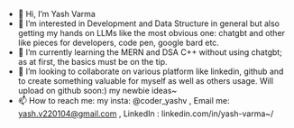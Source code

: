- 👋 Hi, I’m Yash Varma
- 👀 I’m interested in Development and Data Structure in general but also getting my hands on LLMs like the most obvious one: chatgbt and other like pieces for developers, code pen, google bard etc.
- 🌱 I’m currently learning the MERN and DSA C++ without using chatgbt; as at first, the basics must be on the tip.
- 💞️ I’m looking to collaborate on various platform like linkedin, github and to create something valuable for myself as well as others usage. Will upload on github soon:) my newbie ideas~ 
- 📫 How to reach me: my insta: @coder_yashv , Email me: yash.v220104@gmail.com , LinkedIn : linkedin.com/in/yash-varma~/

<!---
Yash2204V/Yash2204V is a ✨ special ✨ repository because its `README.md` (this file) appears on your GitHub profile.
You can click the Preview link to take a look at your changes.
--->
